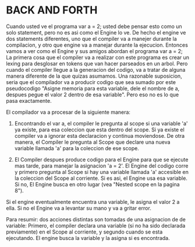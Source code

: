 # BACK AND FORTH

Cuando usted ve el programa
var a = 2;
usted debe pensar esto como un solo statement, pero no es asi como el Engine lo ve. De hecho el engine
ve dos statements diferentes, uno que el compiler va a manejer durante la compilacion, y otro que engine
va a manejar durante la ejecucion.
Entonces vamos a ver como el Engine y sus amigos abordan el programa
var a = 2;
La primera cosa que el compiler va a realizar con este programa es crear un lexing para desglosar en tokens
que van hacer parseados en un arbol. Pero cuando el compiler llegue a la generacion del codigo, va a tratar
de alguna manera diferente de la que quizas asumamos.
Una razonable suposicion, seria que el compilador va a producir codigo que sea sumado por este pseudocodigo
"Asigne memoria para esta variable, dele el nombre de a, despues pegue el valor 2 dentro de esa variable".
Pero eso no es lo que pasa exactamente.

El compilador va a procesar de la siguiente manera:
1. Encontrando el var a, el compiler le pregunta al scope  si una variable 'a' ya existe, para esa coleccion
que esta dentro del scope. Si ya existe el compiler va a ignorar esta declaracion y continua moviendose.
De otra manera, el Compiler le pregunta al Scope que declare una nueva variable llamada 'a' para la coleccion
de ese scope.

2. El Compiler despues produce codigo para el Engine para que se ejecute mas tarde, para manejar la
asignacion 'a = 2'. El Engine del codigo corre y primero pregunta al Scope si hay una variable llamada
'a' accesible en la coleccion del Scope al corriente. Si es asi, el Engine usa esa variable. Si no, El
Engine busca en otro lugar (vea "Nested scope en la pagina 8").

Si el engine eventualmente encuentra una variable, le asigna el valor 2 a ella. Si no el Engine va a levantar
su mano y va a gritar error.

Para resumir: dos acciones distintas son tomadas de una asignacion de de variable: Primero, el compiler
declara una variable (si no ha sido declarada previamente) en el Scope al corriente, y segundo cuando
se esta ejecutando. El engine busca la variable y la asigna si es encontrada.